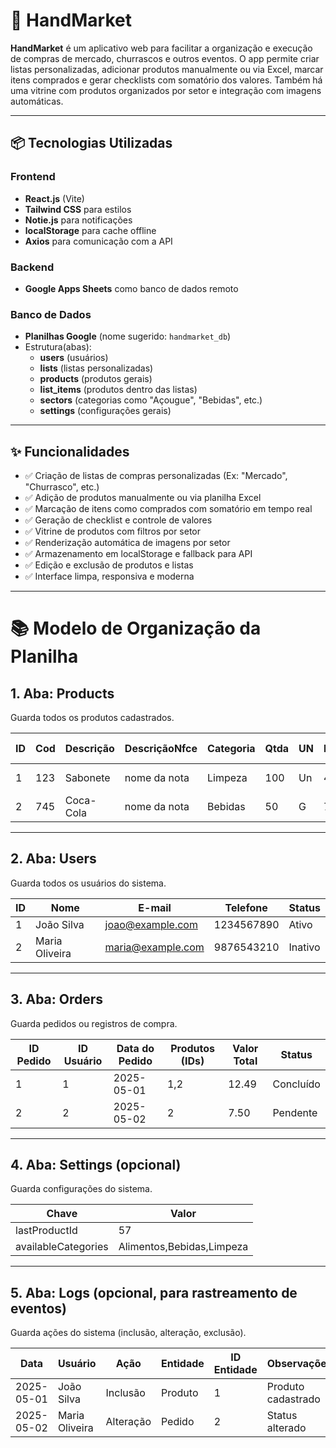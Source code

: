 # 🛒 HandMarket

**HandMarket** é um aplicativo web para facilitar a organização e execução de compras de mercado, churrascos e outros eventos. O app permite criar listas personalizadas, adicionar produtos manualmente ou via Excel, marcar itens comprados e gerar checklists com somatório dos valores. Também há uma vitrine com produtos organizados por setor e integração com imagens automáticas.

---

## 📦 Tecnologias Utilizadas

### Frontend
- **React.js** (Vite)
- **Tailwind CSS** para estilos
- **Notie.js** para notificações
- **localStorage** para cache offline
- **Axios** para comunicação com a API

### Backend

- **Google Apps Sheets** como banco de dados remoto

### Banco de Dados
- **Planilhas Google** (nome sugerido: `handmarket_db`)
- Estrutura(abas):
  - **users** (usuários)
  - **lists** (listas personalizadas)
  - **products** (produtos gerais)
  - **list_items** (produtos dentro das listas)
  - **sectors** (categorias como "Açougue", "Bebidas", etc.)
  - **settings** (configurações gerais)

---

## ✨ Funcionalidades

- ✅ Criação de listas de compras personalizadas (Ex: "Mercado", "Churrasco", etc.)
- ✅ Adição de produtos manualmente ou via planilha Excel
- ✅ Marcação de itens como comprados com somatório em tempo real
- ✅ Geração de checklist e controle de valores
- ✅ Vitrine de produtos com filtros por setor
- ✅ Renderização automática de imagens por setor
- ✅ Armazenamento em localStorage e fallback para API
- ✅ Edição e exclusão de produtos e listas
- ✅ Interface limpa, responsiva e moderna

---


# 📚 Modelo de Organização da Planilha

## 1. Aba: Products
Guarda todos os produtos cadastrados.

| ID  | Cod  | Descrição  | DescriçãoNfce | Categoria | Qtda | UN | Preço | Data de Criação |
|-----|------|------------|---------------|-----------|------|----|-------|-----------------|
| 1   | 123  | Sabonete   | nome da nota  | Limpeza   | 100  | Un | 4.99  | 2025-05-01      |
| 2   | 745  | Coca-Cola  | nome da nota  | Bebidas   | 50   | G  | 7.50  | 2025-01-25      |

---

## 2. Aba: Users
Guarda todos os usuários do sistema.

| ID  | Nome          | E-mail               | Telefone     | Status |
|-----|---------------|----------------------|--------------|--------|
| 1   | João Silva    | joao@example.com      | 1234567890   | Ativo  |
| 2   | Maria Oliveira| maria@example.com     | 9876543210   | Inativo|

---

## 3. Aba: Orders
Guarda pedidos ou registros de compra.

| ID Pedido | ID Usuário | Data do Pedido | Produtos (IDs) | Valor Total | Status |
|-----------|------------|-----------------|----------------|-------------|--------|
| 1         | 1          | 2025-05-01      | 1,2            | 12.49       | Concluído |
| 2         | 2          | 2025-05-02      | 2              | 7.50        | Pendente |

---

## 4. Aba: Settings (opcional)
Guarda configurações do sistema.

| Chave              | Valor                        |
|--------------------|------------------------------|
| lastProductId      | 57                           |
| availableCategories| Alimentos,Bebidas,Limpeza    |

---

## 5. Aba: Logs (opcional, para rastreamento de eventos)
Guarda ações do sistema (inclusão, alteração, exclusão).

| Data       | Usuário      | Ação        | Entidade | ID Entidade | Observações     |
|------------|--------------|-------------|----------|-------------|-----------------|
| 2025-05-01 | João Silva   | Inclusão    | Produto  | 1           | Produto cadastrado |
| 2025-05-02 | Maria Oliveira| Alteração  | Pedido   | 2           | Status alterado  |
